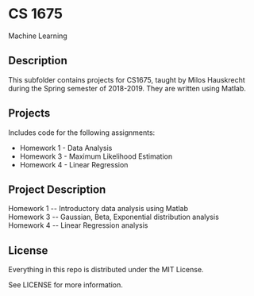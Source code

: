 # CS 1675

Machine Learning

## Description

This subfolder contains projects for CS1675, taught by Milos Hauskrecht during the Spring semester of 2018-2019. They are written using Matlab.

## Projects

Includes code for the following assignments:

*   Homework 1 - Data Analysis
*   Homework 3 - Maximum Likelihood Estimation
*   Homework 4 - Linear Regression

## Project Description

Homework 1 -- Introductory data analysis using Matlab <br />
Homework 3 -- Gaussian, Beta, Exponential distribution analysis <br />
Homework 4 -- Linear Regression analysis <br />

## License

Everything in this repo is distributed under the MIT License.

See LICENSE for more information.

